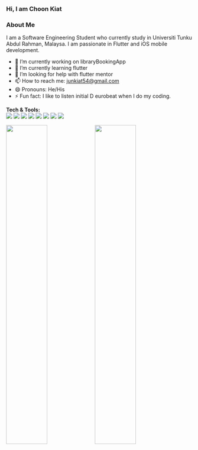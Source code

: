 ### Hi, I am Choon Kiat

### About Me
I am a Software Engineering Student who currently study in Universiti Tunku Abdul Rahman, Malaysa. I am passionate in Flutter and iOS mobile development.

- 🔭 I’m currently working on libraryBookingApp
- 🌱 I’m currently learning flutter
- 🤔 I’m looking for help with flutter mentor
- 📫 How to reach me: junkiat54@gmail.com
- 😄 Pronouns: He/His
- ⚡ Fun fact: I like to listen initial D eurobeat when I do my coding.

<b>Tech & Tools: </b>
<br/>
<img src="https://img.shields.io/badge/-HTML-e34f26?logo=html5&logoColor=fff"/>
<img src="https://img.shields.io/badge/-CSS-1572B6?logo=css3&logoColor=fff"/>
<img src="https://img.shields.io/badge/-Javascript-F7DF1E?logo=javascript&logoColor=fff"/>
<img src="https://img.shields.io/badge/-Flutter-02569B?logo=flutter&logoColor=fff"/>
<img src="https://img.shields.io/badge/-React%20Native-61DAFB?logo=react&logoColor=fff"/>
<img src="https://img.shields.io/badge/-iOS-000000?logo=iOS&logoColor=fff"/>
<img src="https://img.shields.io/badge/-SQLite-003B57?logo=sqlite&logoColor=fff"/>
<img src="https://img.shields.io/badge/-PHP-777BB4?logo=php&logoColor=fff"/>
<!-- <img src=""/>
<img src=""/>
<img src=""/> -->

<img align="left" width="47%" src="https://github-readme-stats.vercel.app/api?username=jokerJun00&count_private=true&show_icons=true&theme=default"/>
<img align="left" width="47%" src="https://github-readme-stats.vercel.app/api/top-langs/?username=jokerJun00&layout=compact"/>

